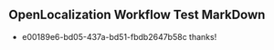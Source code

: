 ## OpenLocalization Workflow Test MarkDown
* e00189e6-bd05-437a-bd51-fbdb2647b58c 
thanks!<!--HONumber=Jul16_HO2-->